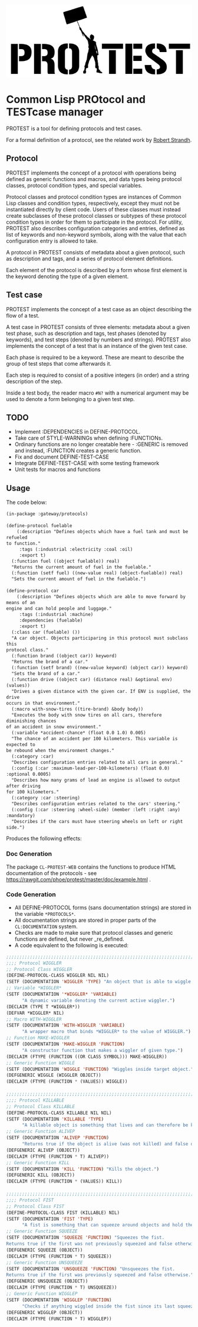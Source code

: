 <p align="center">
  <img src="logo.png">
</p>

# Common Lisp PROtocol and TESTcase manager

PROTEST is a tool for defining protocols and test cases.

For a formal definition of a protocol, see the related work by
[Robert Strandh](http://metamodular.com/protocol.pdf).

## Protocol

PROTEST implements the concept of a protocol with operations being defined as
generic functions and macros, and data types being protocol classes, protocol
condition types, and special variables.

Protocol classes and protocol condition types are instances of Common Lisp
classes and condition types, respectively, except they must not be instantiated
directly by client code. Users of these classes must instead create subclasses
of these protocol classes or subtypes of these protocol condition types in order
for them to participate in the protocol. For utility, PROTEST also describes
configuration categories and entries, defined as list of keywords and
non-keyword symbols, along with the value that each configuration entry is
allowed to take.

A protocol in PROTEST consists of metadata about a given protocol, such as
description and tags, and a series of protocol element definitions.

Each element of the protocol is described by a form whose first element is the
keyword denoting the type of a given element.

## Test case

PROTEST implements the concept of a test case as an object describing the flow
of a test.

A test case in PROTEST consists of three elements: metadata about a
given test phase, such as description and tags, test phases (denoted by
keywords), and test steps (denoted by numbers and strings). PROTEST also
implements the concept of a test that is an instance of the given test case.

Each phase is required to be a keyword. These are meant to describe the group of
test steps that come afterwards it.

Each step is required to consist of a positive integers (in order) and a string
description of the step.

Inside a test body, the reader macro `#N?` with a numerical argument may be
used to denote a form belonging to a given test step.

## TODO
  * Implement :DEPENDENCIES in DEFINE-PROTOCOL.
  * Take care of STYLE-WARNINGs when defining :FUNCTIONs.
  * Ordinary functions are no longer creatable here - :GENERIC is removed and
  instead, :FUNCTION creates a generic function.
  * Fix and document DEFINE-TEST-CASE
  * Integrate DEFINE-TEST-CASE with some testing framework
  * Unit tests for macros and functions

## Usage
The code below:

```common-lisp
(in-package :gateway/protocols)

(define-protocol fuelable
    (:description "Defines objects which have a fuel tank and must be refueled
to function."
     :tags (:industrial :electricity :coal :oil)
     :export t)
  (:function fuel ((object fuelable)) real)
  "Returns the current amount of fuel in the fuelable."
  (:function (setf fuel) ((new-value real) (object-fuelable)) real)
  "Sets the current amount of fuel in the fuelable.")

(define-protocol car
    (:description "Defines objects which are able to move forward by means of an
engine and can hold people and luggage."
     :tags (:industrial :machine)
     :dependencies (fuelable)
     :export t)
  (:class car (fuelable) ())
  "A car object. Objects participaring in this protocol must subclass this
protocol class."
  (:function brand ((object car)) keyword)
  "Returns the brand of a car."
  (:function (setf brand) ((new-value keyword) (object car)) keyword)
  "Sets the brand of a car."
  (:function drive ((object car) (distance real) &optional env) (values))
  "Drives a given distance with the given car. If ENV is supplied, the drive
occurs in that environment."
  (:macro with-snow-tires ((tire-brand) &body body))
  "Executes the body with snow tires on all cars, therefore diminishing chances
of an accident in snow environment."
  (:variable *accident-chance* (float 0.0 1.0) 0.005)
  "The chance of an accident per 100 kilometers. This variable is expected to
be rebound when the environment changes."
  (:category :car)
  "Describes configuration entries related to all cars in general."
  (:config (:car :maximum-lead-per-100-kilometers) (float 0.0) :optional 0.0005)
  "Describes how many grams of lead an engine is allowed to output after driving
for 100 kilometers."
  (:category :car :steering)
  "Describes configuration entries related to the cars' steering."
  (:config (:car :steering :wheel-side) (member :left :right :any) :mandatory)
  "Describes if the cars must have steering wheels on left or right side.")
  ```

Produces the following effects:

### Doc Generation
The package `CL-PROTEST-WEB` contains the functions to produce HTML documentation of the protocols - see https://rawgit.com/phoe/protest/master/doc/example.html .

### Code Generation
  * All DEFINE-PROTOCOL forms (sans documentation strings) are stored in the variable `*PROTOCOLS*`.
  * All documentation strings are stored in proper parts of the `CL:DOCUMENTATION` system.
  * Checks are made to make sure that protocol classes and generic functions are defined, but never _re_defined.
  * A code equivalent to the following is executed:

```lisp
;;;;;;;;;;;;;;;;;;;;;;;;;;;;;;;;;;;;;;;;;;;;;;;;;;;;;;;;;;;;;;;;;;;;;;;;;
;;;; Protocol WIGGLER
;; Protocol Class WIGGLER
(DEFINE-PROTOCOL-CLASS WIGGLER NIL NIL)
(SETF (DOCUMENTATION 'WIGGLER 'TYPE) "An object that is able to wiggle.")
;; Variable *WIGGLER*
(SETF (DOCUMENTATION '*WIGGLER* 'VARIABLE)
      "A dynamic variable denoting the current active wiggler.")
(DECLAIM (TYPE T *WIGGLER*))
(DEFVAR *WIGGLER* NIL)
;; Macro WITH-WIGGLER
(SETF (DOCUMENTATION 'WITH-WIGGLER 'VARIABLE)
      "A wrapper macro that binds *WIGGLER* to the value of WIGGLER.")
;; Function MAKE-WIGGLER
(SETF (DOCUMENTATION 'MAKE-WIGGLER 'FUNCTION)
      "A constructor function that makes a wiggler of given type.")
(DECLAIM (FTYPE (FUNCTION ((OR CLASS SYMBOL))) MAKE-WIGGLER))
;; Generic Function WIGGLE
(SETF (DOCUMENTATION 'WIGGLE 'FUNCTION) "Wiggles inside target object.")
(DEFGENERIC WIGGLE (WIGGLER OBJECT))
(DECLAIM (FTYPE (FUNCTION * (VALUES)) WIGGLE))

;;;;;;;;;;;;;;;;;;;;;;;;;;;;;;;;;;;;;;;;;;;;;;;;;;;;;;;;;;;;;;;;;;;;;;;;;
;;;; Protocol KILLABLE
;; Protocol Class KILLABLE
(DEFINE-PROTOCOL-CLASS KILLABLE NIL NIL)
(SETF (DOCUMENTATION 'KILLABLE 'TYPE)
      "A killable object is something that lives and can therefore be killed.")
;; Generic Function ALIVEP
(SETF (DOCUMENTATION 'ALIVEP 'FUNCTION)
      "Returns true if the object is alive (was not killed) and false otherwise.")
(DEFGENERIC ALIVEP (OBJECT))
(DECLAIM (FTYPE (FUNCTION * T) ALIVEP))
;; Generic Function KILL
(SETF (DOCUMENTATION 'KILL 'FUNCTION) "Kills the object.")
(DEFGENERIC KILL (OBJECT))
(DECLAIM (FTYPE (FUNCTION * (VALUES)) KILL))

;;;;;;;;;;;;;;;;;;;;;;;;;;;;;;;;;;;;;;;;;;;;;;;;;;;;;;;;;;;;;;;;;;;;;;;;;
;;;; Protocol FIST
;; Protocol Class FIST
(DEFINE-PROTOCOL-CLASS FIST (KILLABLE) NIL)
(SETF (DOCUMENTATION 'FIST 'TYPE)
      "A fist is something that can squeeze around objects and hold them despite any wiggling. If a fist dies, then it is possible to wiggle out of it.")
;; Generic Function SQUEEZE
(SETF (DOCUMENTATION 'SQUEEZE 'FUNCTION) "Squeezes the fist.
Returns true if the first was not previously squeezed and false otherwise.")
(DEFGENERIC SQUEEZE (OBJECT))
(DECLAIM (FTYPE (FUNCTION * T) SQUEEZE))
;; Generic Function UNSQUEEZE
(SETF (DOCUMENTATION 'UNSQUEEZE 'FUNCTION) "Unsqueezes the fist.
Returns true if the first was previously squeezed and false otherwise.")
(DEFGENERIC UNSQUEEZE (OBJECT))
(DECLAIM (FTYPE (FUNCTION * T) UNSQUEEZE))
;; Generic Function WIGGLEP
(SETF (DOCUMENTATION 'WIGGLEP 'FUNCTION)
      "Checks if anything wiggled inside the fist since its last squeeze.")
(DEFGENERIC WIGGLEP (OBJECT))
(DECLAIM (FTYPE (FUNCTION * T) WIGGLEP))
```
